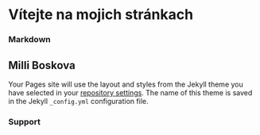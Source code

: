 
# Vítejte na mojich stránkach 

### Markdown

## Milli Boskova


Your Pages site will use the layout and styles from the Jekyll theme you have selected in your [repository settings](https://github.com/Milllinka/dh/settings). The name of this theme is saved in the Jekyll `_config.yml` configuration file.

### Support 
